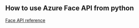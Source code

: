 How to use Azure Face API from python
---

[Face API reference](https://westus.dev.cognitive.microsoft.com/docs/services/563879b61984550e40cbbe8d/operations/563879b61984550f30395236)
